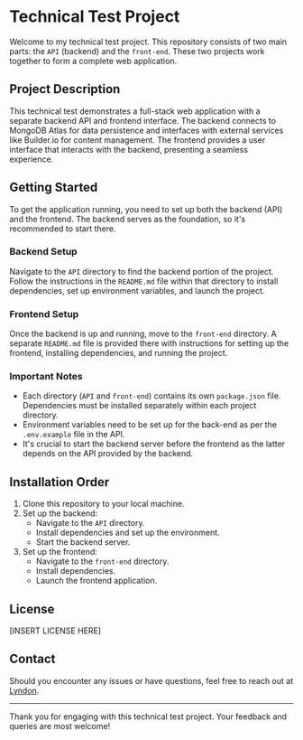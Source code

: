 # Technical Test Project

Welcome to my technical test project. This repository consists of two main parts: the `API` (backend) and the `front-end`. These two projects work together to form a complete web application.

## Project Description

This technical test demonstrates a full-stack web application with a separate backend API and frontend interface. The backend connects to MongoDB Atlas for data persistence and interfaces with external services like Builder.io for content management. The frontend provides a user interface that interacts with the backend, presenting a seamless experience.

## Getting Started

To get the application running, you need to set up both the backend (API) and the frontend. The backend serves as the foundation, so it's recommended to start there.

### Backend Setup

Navigate to the `API` directory to find the backend portion of the project. Follow the instructions in the `README.md` file within that directory to install dependencies, set up environment variables, and launch the project.

### Frontend Setup

Once the backend is up and running, move to the `front-end` directory. A separate `README.md` file is provided there with instructions for setting up the frontend, installing dependencies, and running the project.

### Important Notes

- Each directory (`API` and `front-end`) contains its own `package.json` file. Dependencies must be installed separately within each project directory.
- Environment variables need to be set up for the back-end as per the `.env.example` file in the API.
- It's crucial to start the backend server before the frontend as the latter depends on the API provided by the backend.

## Installation Order

1. Clone this repository to your local machine.
2. Set up the backend:
    - Navigate to the `API` directory.
    - Install dependencies and set up the environment.
    - Start the backend server.
3. Set up the frontend:
    - Navigate to the `front-end` directory.
    - Install dependencies.
    - Launch the frontend application.

## License

[INSERT LICENSE HERE]

## Contact

Should you encounter any issues or have questions, feel free to reach out at [Lyndon](lyndon.simpson@gmail.com).

---

Thank you for engaging with this technical test project. Your feedback and queries are most welcome!
